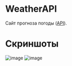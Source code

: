 # WeatherAPI
Сайт прогноза погоды ([API](https://www.weatherapi.com/)).  

# Скриншоты
![image](https://user-images.githubusercontent.com/80813556/165490864-342ac790-bc86-469f-b7c8-ab018adc182c.png)
![image](https://user-images.githubusercontent.com/80813556/165491743-a0ccfc89-df2b-4aca-96ed-05fd2e4cec7f.png)
